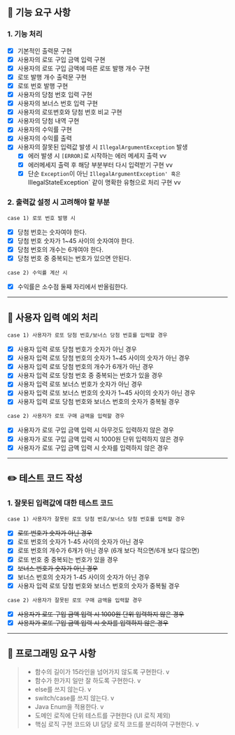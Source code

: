 ## 🚀 기능 요구 사항

### 1. 기능 처리
- [x] 기본적인 출력문 구현
- [x] 사용자의 로또 구입 금액 입력 구현
- [x] 사용자의 로또 구입 금액에 따른 로또 발행 개수 구현
- [x] 로또 발행 개수 출력문 구현
- [x] 로또 번호 발행 구현
- [x] 사용자의 당첨 번호 입력 구현
- [x] 사용자의 보너스 번호 입력 구현
- [x] 사용자의 로또번호와 당첨 번호 비교 구현
- [x] 사용자의 당첨 내역 구현
- [x] 사용자의 수익률 구현
- [x] 사용자의 수익률 출력
- [x] 사용자의 잘못된 입력값 발생 시 `IllegalArgumentException` 발생
  - [x] 에러 발생 시 `[ERROR]`로 시작하는 에러 메세지 출력 vv
  - [x] 에러메세지 출력 후 해당 부분부터 다시 입력받기 구현 vv
  - [x] 단순 `Exception`이 아닌 `IllegalArgumentException' 혹은 `IllegalStateException` 같이 명확한 유형으로 처리 구현 vv

### 2. 출력값 설정 시 고려해야 할 부분

```case 1) 로또 번호 발행 시 ```
- [x] 당첨 번호는 숫자여야 한다.
- [x] 당첨 번호 숫자가 1~45 사이의 숫자여야 한다.
- [x] 당첨 번호의 개수는 6개여야 한다.
- [x] 당첨 번호 중 중복되는 번호가 있으면 안된다.

```case 2) 수익률 계산 시 ```
- [x] 수익률은 소수점 둘째 자리에서 반올림한다.

---

## 🚨 사용자 입력 예외 처리

```case 1) 사용자가 로또 당첨 번호/보너스 당첨 번호를 입력할 경우```
- [x] 사용자 입력 로또 당첨 번호가 숫자가 아닌 경우
- [x] 사용자 입력 로또 당첨 번호의 숫자가 1~45 사이의 숫자가 아닌 경우
- [x] 사용자 입력 로또 당첨 번호의 개수가 6개가 아닌 경우
- [x] 사용자 입력 로또 당첨 번호 중 중복되는 번호가 있을 경우
- [x] 사용자 입력 로또 보너스 번호가 숫자가 아닌 경우
- [x] 사용자 입력 로또 보너스 번호의 숫자가 1~45 사이의 숫자가 아닌 경우
- [x] 사용자 입력 로또 당첨 번호와 보너스 번호의 숫자가 중복될 경우

```case 2) 사용자가 로또 구매 금액을 입력할 경우```
- [x] 사용자가 로또 구입 금액 입력 시 아무것도 입력하지 않은 경우
- [x] 사용자가 로또 구입 금액 입력 시 1000원 단위 입력하지 않은 경우
- [x] 사용자가 로또 구입 금액 입력 시 숫자를 입력하지 않은 경우
---

## ✏️ 테스트 코드 작성

### 1. 잘못된 입력값에 대한 테스트 코드
```case 1) 사용자가 잘못된 로또 당첨 번호/보너스 당첨 번호를 입력할 경우```
- [x] ~~로또 번호가 숫자가 아닌 경우~~
- [x] 로또 번호의 숫자가 1-45 사이의 숫자가 아닌 경우
- [x] 로또 번호의 개수가 6개가 아닌 경우 (6개 보다 적으면/6개 보다 많으면)
- [x] 로또 번호 중 중복되는 번호가 있을 경우
- [x] ~~보너스 번호가 숫자가 아닌 경우~~
- [x] 보너스 번호의 숫자가 1-45 사이의 숫자가 아닌 경우
- [x] 사용자 입력 로또 당첨 번호와 보너스 번호의 숫자가 중복될 경우

```case 2) 사용자가 잘못된 로또 구매 금액을 입력할 경우```
- [x] ~~사용자가 로또 구입 금액 입력 시 1000원 단위 입력하지 않은 경우~~
- [x] ~~사용자가 로또 구입 금액 입력 시 숫자를 입력하지 않은 경우~~
---

## 🎯 프로그래밍 요구 사항

> - 함수의 길이가 15라인을 넘어가지 않도록 구현한다. v
> - 함수가 한가지 일만 잘 하도록 구현한다. v
> - else를 쓰지 않는다. v
> - switch/case를 쓰지 않는다. v
> - Java Enum을 적용한다. v
> - 도메인 로직에 단위 테스트를 구현한다 (UI 로직 제외)
> - 핵심 로직 구현 코드와 UI 담당 로직 코드를 분리하여 구현한다. v